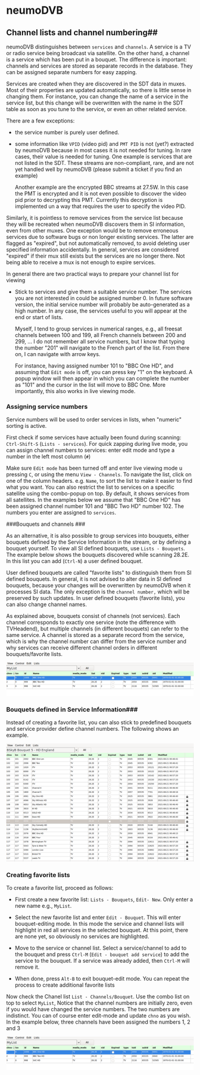 # neumoDVB #

## Channel lists and channel numbering##

neumoDVB distinguishes between `services` and `channels`. A service is a TV or radio
service being broadcast via satellite. On the other hand, a channel is a service which has been
put in a bouquet. The difference is important: channels and services are stored as separate
records in the database. They can be assigned separate numbers for easy zapping.

Services are created when they are discovered in the SDT data in muxes. Most of their properties
are updated automatically, so there is little sense in changing them. For instance, you can change
the name of a service in the service list, but this change will be overwritten with the name in the
SDT table as soon as you tune to the service, or even an other related service.

There are a few exceptions:

* the service number is purely user defined.
* some information like `VPID` (video pid) and `PMT PID` is not (yet?) extracted by neumoDVB because
  in most cases it is not needed for tuning. In rare cases, their value
  is needed for tuning. One example is services that are not listed in the SDT. These streams are non-compliant,
  rare,  and are not yet handled well by neumoDVB (please submit a ticket if you find an example)

  Another example are the encrypted BBC streams at 27.5W. In this case the PMT is encrypted and it is not
  even possible to discover the video pid prior to decrypting this PMT. Currently this decryption is implemented
  un a way that requires the user to specify the video PID.

Similarly, it is pointless to remove services from the service list because they will be recreated when neumoDVB
discovers them in SI information, even from other muxes. One exception would be to remove erroneous services
due to software bugs or non longer existing services. The latter are flagged as "expired", but not automatically
removed, to avoid deleting user specified information accidentally. In general, services are considered "expired"
if their mux still exists but the services are no longer there. Not being able to receive a mux is not enough
to expire services.


In general there are two practical ways to prepare your channel list for viewing

* Stick to services and give them a suitable service number. The services you are not interested in
  could be assigned number 0. In future software version, the initial service number will probably
  be auto-generated as a high number. In any case, the services useful to you will appear at the end
  or start of lists.

  Myself, I tend to group services in numerical ranges, e.g., all freesat channels
  between 100 and 199, all French channels between 200 and 299, ...  I do not remember all service
  numbers, but I know that typing the number "201" will navigate to the French part of the list. From
  there on, I can navigate with arrow keys.

  For instance, having assigned number 101 to "BBC One HD", and assuming that `Edit mode` is off, you
  can press key "1" on the keyboard. A popup window will then appear in which you can complete the number
  as "101" and the cursor in the list will move to BBC One. More importantly, this also works in live viewing
  mode.


### Assigning service numbers ###

Service numbers will be used to order services in lists, when "numeric" sorting is active.

First check if some services have actually been found during scanning: `Ctrl-Shift-S` (`Lists - services`).
For quick zapping during live mode, you can assign channel numbers to services: enter edit mode and type
a number in the left most column (`#`)

Make sure `Edit mode` has been turned off and enter live viewing mode u pressing `C`, or using the menu
`View - Channels`. To navigate the list, click on one of the column headers. e.g. `Name`,  to sort the list
to make it easier to find what you want. You can also restrict the list to services on a specific satellite
using the combo-popup on top. By default, it shows services from all satellites.
In the examples below we assume that "BBC One HD" has been assigned
channel number 101 and "BBC Two HD" number 102. The numbers you enter are assigned to `services`.


###Bouquets and channels ###

As an alternative, it is also possible to group services into bouquets, either bouquets defined
by the Service Information in the stream, or by defining a bouquet yourself.
To view all SI defined bouquets, use `Lists - Bouquets`. The example below shows the bouquets discovered
while scanning 28.2E. In this list you can add (`Ctrl-N`) a user defined bouquet.


User defined bouquets are called "favorite lists" to distinguish them from SI defined bouquets.
In general, it is not advised to alter data in SI defined bouquets, because your changes will be
overwritten by neumoDVB when it processes SI data. The only exception is the `channel number,`  which
will be preserved by such updates. In user defined bouquets (favorite lists), you can also change
channel names.


As explained above, bouquets consist of channels (not services). Each channel corresponds to exactly
one service (note the difference with TVHeadend), but multiple channels (in different bouquets)
can refer to the same service. A channel is stored as a separate record from the service, which is
why the channel number can differ from the service number and why services can receive different
channel orders in different bouquets/favorite lists.

![Bouquets](images/favorite_list.png)


### Bouquets defined in Service Information###

Instead of creating a favorite list, you can also stick to predefined bouquets and service provider
define channel numbers. The following shows an example.

![Bouquets](images/bouquet.png)



### Creating favorite lists ###
To create a favorite list, proceed as follows:

* First create a new favorite list: `Lists - Bouquets`, `Edit- New`. Only enter a new name e.g., `MyList`.

* Select the new favorite list and enter `Edit - Bouquet`. This will enter bouquet-editing mode. In this mode
the service and channel lists will highlight in red all services in the selected bouquet. At this point, there are
none yet, so obviously no services are highlighted.

* Move to the service or channel list. Select a service/channel to add to the bouquet and press
`Ctrl-M` (`Edit - bouquet add service`) to add the service to the bouquet. If a service was already
added, then `Ctrl-M` will remove it.

* When done, press `Alt-B` to exit bouquet-edit mode. You can repeat the process to create additional
favorite lists

Now check the Chanel list `List - Channels/Bouquet`. Use the combo list on top to select `MyList`,
Notice that the channel numbers are initially zero, even if you would have changed the service numbers.
The two numbers are indistinct. You can of course enter edit-mode and update `chno` as you wish.
In the example below, three channels have been assigned the numbers 1, 2 and 3

![Favorite list](images/favorite_list.png)
